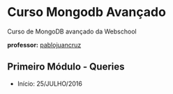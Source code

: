 # Curso Mongodb Avançado

Curso de MongoDB avançado da Webschool

**professor:** [pablojuancruz](https://github.com/pablojuancruz)

## Primeiro Módulo - Queries 

- Início: 25/JULHO/2016
